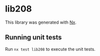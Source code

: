 # lib208

This library was generated with [Nx](https://nx.dev).

## Running unit tests

Run `nx test lib208` to execute the unit tests.
